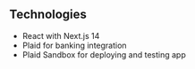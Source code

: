 ## Technologies
- React with Next.js 14
- Plaid for banking integration
- Plaid Sandbox for deploying and testing app
